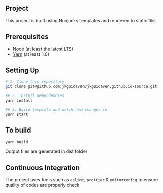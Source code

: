 ## Project

This project is built using Nunjucks templates and rendered to static file.

## Prerequisites

- [Node](https://nodejs.org/en/) (at least the latest LTS)
- [Yarn](https://yarnpkg.com/lang/en/docs/install/) (at least 1.0)

## Setting Up

```bash
# 1. Clone this repository.
git clone git@github.com:jkguidaven/jkguidaven.github.io-source.git

## 2. Install dependencies
yarn install

## 3. Build template and watch new changes in
yarn start
```

## To build

```bash
yarn build
```

Output files are generated in dist folder

## Continuous Integration

The project uses tools such as `eslint`, `prettier` & `editorconfig` to ensure quality of
codes are properly check.
